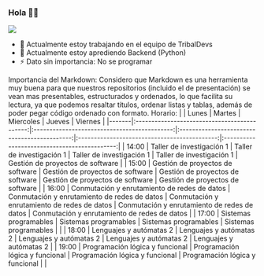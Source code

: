 ### Hola 👋🏼

![](https://www.tijuana.tecnm.mx/wp-content/uploads/2015/05/DEPARTAMENTO-DE-SISTEMAS-Y-COMPUTACION_HEADING.png)

- 🔭 Actualmente estoy trabajando en el equipo de TribalDevs
- 🌱 Actualmente estoy aprediendo Backend (Python)
- ⚡ Dato sin importancia: No se programar 

Importancia del Markdown:
Considero que Markdown es una herramienta muy buena para que nuestros repositorios (incluido el de presentación) se vean mas presentables, estructurados y ordenados, lo que facilita su lectura, ya que podemos resaltar títulos, ordenar listas y tablas, además de poder pegar código ordenado con formato.
Horario:
|       |                     Lunes                    |                    Martes                    |                   Miercoles                  |                    Jueves                    |                    Viernes                   |
|-------|:--------------------------------------------:|:--------------------------------------------:|:--------------------------------------------:|:--------------------------------------------:|:--------------------------------------------:|
| 14:00 | Taller de investigación 1                    | Taller de investigación 1                    | Taller de investigación 1                    | Taller de investigación 1                    | Gestión de proyectos de software             |
| 15:00 | Gestión de proyectos de software             | Gestión de proyectos de software             | Gestión de proyectos de software             | Gestión de proyectos de software             | Gestión de proyectos de software             |
| 16:00 | Conmutación y enrutamiento de redes de datos | Conmutación y enrutamiento de redes de datos | Conmutación y enrutamiento de redes de datos | Conmutación y enrutamiento de redes de datos | Conmutación y enrutamiento de redes de datos |
| 17:00 | Sistemas programables                        | Sistemas programables                        | Sistemas programables                        | Sistemas programables                        |                                              |
| 18:00 | Lenguajes y autómatas 2                      | Lenguajes y autómatas 2                      | Lenguajes y autómatas 2                      | Lenguajes y autómatas 2                      | Lenguajes y autómatas 2                      |
| 19:00 | Programación lógica y funcional              | Programación lógica y funcional              | Programación lógica y funcional              | Programación lógica y funcional              |                                              |
